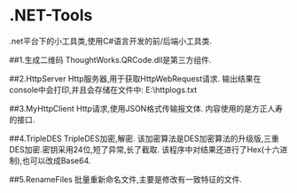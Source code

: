 # .NET-Tools
.net平台下的小工具类,使用C#语言开发的前/后端小工具类.

##1.生成二维码
ThoughtWorks.QRCode.dll是第三方组件.

##2.HttpServer
Http服务器,用于获取HttpWebRequest请求.
输出结果在console中会打印,并且会存储在文件中: E:\httplogs.txt

##3.MyHttpClient
Http请求,使用JSON格式传输报文体.
内容使用的是方正人寿的接口.

##4.TripleDES
TripleDES加密,解密.
该加密算法是DES加密算法的升级版,三重DES加密.密钥采用24位,短了异常,长了截取.
该程序中对结果还进行了Hex(十六进制),也可以改成Base64.

##5.RenameFiles
批量重新命名文件,主要是修改有一致特征的文件.
